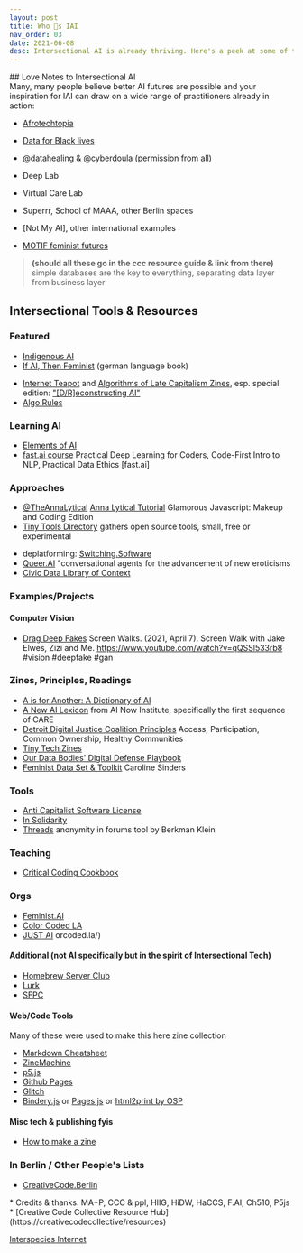 ```yaml
---
layout: post
title: Who 💜s IAI
nav_order: 03
date: 2021-06-08
desc: Intersectional AI is already thriving. Here's a peek at some of the badass folks making it happen!
---
```


<!-- need to redistribute, change order, decide which to feature, describe, guest discussion -->

<!-- is the love note zine a list that refers out to the code resource hub instead? -->

<main class="zine">
<section class="zine-page page-1" markdown="1">
## Love Notes to Intersectional AI

</section>
<section class="zine-page page-2" markdown="1">
Many, many people believe better AI futures are possible and your inspiration for IAI can draw on a wide range of practitioners already in action:  

* [Afrotechtopia](https://www.afrotectopia.org/)
* [Data for Black lives](https://d4bl.org/)
* @datahealing & @cyberdoula (permission from all)
* Deep Lab
* Virtual Care Lab
* Superrr, School of MAAA, other Berlin spaces
* [Not My AI], other international examples

* [MOTIF feminist futures](https://feministfutures.net/)

</section>
<section class="zine-page page-3" markdown="1">



>**(should all these go in the ccc resource guide & link from there)**
>simple databases are the key to everything, separating data layer from business layer



</section>
<section class="zine-page page-4" markdown="1">

## Intersectional Tools & Resources 
### Featured
* [Indigenous AI](https://www.indigenous-ai.net/)
* [If AI, Then Feminist](https://netzforma.org/publikation-wenn-ki-dann-feministisch-impulse-aus-wissenschaft-und-aktivismus) (german language book)
- [Internet Teapot](https://internetteapot.com/) and [Algorithms of Late Capitalism Zines](https://algorithmsoflatecapitalism.tumblr.com/zines), esp. special edition: ["\[D/R\]econstructing AI"](https://href.li/?https://firebasestorage.googleapis.com/v0/b/internet-teapot.appspot.com/o/ALC%20-%20Dreams%20of%20Visionary%20Fiction.pdf?alt=media&token=4c3a9d31-922d-4dbe-9c6f-42fbd69fe312)
- [Algo.Rules](https://algorules.org/en/home)

### Learning AI
- [Elements of AI](https://course.elementsofai.com/)
- [fast.ai course](https://course.fast.ai/videos/?lesson=1) Practical Deep Learning for Coders, Code-First Intro to NLP, Practical Data Ethics [fast.ai]

### Approaches
- [@TheAnnaLytical](http://instagram.com/theannalytical) [Anna Lytical Tutorial](https://youtu.be/SpzN47A7gqg) Glamorous Javascript: Makeup and Coding Edition
- [Tiny Tools Directory](https://tinytools.directory/) gathers open source tools, small, free or experimental
* deplatforming: [Switching.Software](https://switching.software/list/all-in-one-services/)
* [Queer.AI](https://queer.ai/) "conversational agents for the advancement of new eroticisms
* [Civic Data Library of Context](https://www.civicdatalibrary.org/)

### Examples/Projects
#### Computer Vision
* [Drag Deep Fakes](https://www.youtube.com/watch?v=qQSSl533rb8) Screen Walks. (2021, April 7). Screen Walk with Jake Elwes, Zizi and Me. https://www.youtube.com/watch?v=qQSSl533rb8 #vision #deepfake #gan

### Zines, Principles, Readings
* [A is for Another: A Dictionary of AI](https://aisforanother.net/pages/site.html)
* [A New AI Lexicon](https://medium.com/a-new-ai-lexicon/) from AI Now Institute, specifically the first sequence of CARE
* [Detroit Digital Justice Coalition Principles](http://detroitdjc.org/principles/) Access, Participation, Common Ownership, Healthy Communities
* [Tiny Tech Zines](https://tinytechzines.org/)
* [Our Data Bodies' Digital Defense Playbook](https://www.odbproject.org/tools/)
* [Feminist Data Set & Toolkit](https://carolinesinders.com/feminist-data-set/) Caroline Sinders

### Tools
- [Anti Capitalist Software License](https://anticapitalist.software/)
- [In Solidarity](https://github.com/marketplace/in-solidarity)
- [Threads](https://cyber.harvard.edu/projects/threads) anonymity in forums tool by Berkman Klein

### Teaching
* [Critical Coding Cookbook](https://parsonsdt.github.io/critical-coding-cookbook/)

### Orgs
* [Feminist.AI](https://feminist.ai)
* [Color Coded LA](https://colorcoded.la)
* [JUST AI](https://www.adalovelaceinstitute.org/just-ai/)
orcoded.la/)

#### Additional (not AI specifically but in the spirit of Intersectional Tech)
* [Homebrew Server Club](https://homebrewserver.club/)
* [Lurk](https://lurk.org/)
* [SFPC](https://sfpc.io/)

#### Web/Code Tools
Many of these were used to make this here zine collection
- [Markdown Cheatsheet](https://devhints.io/markdown)
- [ZineMachine](https://zine-machine.glitch.me/)
- [p5.js]()
- [Github Pages]()
- [Glitch]()
- [Bindery.js]() or [Pages.js]() or [html2print by OSP](http://osp.kitchen/tools/html2print/)

#### Misc tech & publishing fyis
* [How to make a zine](https://thecreativeindependent.com/guides/how-to-make-a-zine/)
<!-- * [exercise exactly 4 min per day](https://substack.net/zine/exercise-exactly-4-minutes-per-day.html) visual example -->
  
</section>

<section class="zine-page page-5" markdown="1">

### In Berlin / Other People's Lists
- [CreativeCode.Berlin](https://github.com/CreativeCodeBerlin/creative-coding-minilist)

</section>

<section class="zine-page page-6" markdown="1">
</section>

<section class="zine-page page-7" markdown="1">
</section>

<section class="zine-page page-8" markdown="1">
* Credits & thanks: MA+P, CCC & ppl, HIIG, HiDW, HaCCS, F.AI, Ch510, P5js
* [Creative Code Collective Resource Hub](https://creativecodecollective/resources)
</section>
</main>

[Interspecies Internet](https://www.interspecies.io/about)